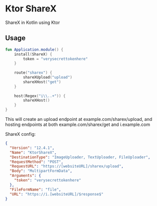 # Ktor ShareX
ShareX in Kotlin using Ktor

## Usage
```Kotlin
fun Application.module() {
	install(ShareX) {
		token = "verysecrettokenhere"
	}
	
	route("sharex") {
		shareXUpload("upload")
		shareXHost("get")
	}
	
	host(Regex("i\\..+")) {
		shareXHost()
	}
}
```
This will create an upload endpoint at example.com/sharex/upload, and hosting endpoints at both example.com/sharex/get and i.example.com


ShareX config:
```Json
{
  "Version": "12.4.1",
  "Name": "KtorShareX",
  "DestinationType": "ImageUploader, TextUploader, FileUploader",
  "RequestMethod": "POST",
  "RequestURL": "https://[websiteURL]/sharex/upload",
  "Body": "MultipartFormData",
  "Arguments": {
    "token": "verysecrettokenhere"
  },
  "FileFormName": "file",
  "URL": "https://i.[websiteURL]/$response$"
}
```
